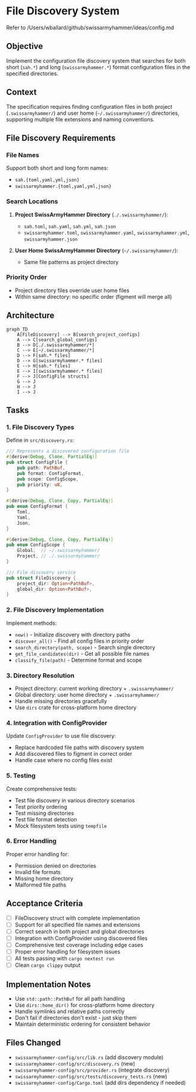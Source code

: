 # File Discovery System

Refer to /Users/wballard/github/swissarmyhammer/ideas/config.md

## Objective

Implement the configuration file discovery system that searches for both short (`sah.*`) and long (`swissarmyhammer.*`) format configuration files in the specified directories.

## Context

The specification requires finding configuration files in both project (`.swissarmyhammer/`) and user home (`~/.swissarmyhammer/`) directories, supporting multiple file extensions and naming conventions.

## File Discovery Requirements

### File Names
Support both short and long form names:
- `sah.{toml,yaml,yml,json}`
- `swissarmyhammer.{toml,yaml,yml,json}`

### Search Locations

1. **Project SwissArmyHammer Directory** (`./.swissarmyhammer/`):
   - `sah.toml`, `sah.yaml`, `sah.yml`, `sah.json`
   - `swissarmyhammer.toml`, `swissarmyhammer.yaml`, `swissarmyhammer.yml`, `swissarmyhammer.json`

2. **User Home SwissArmyHammer Directory** (`~/.swissarmyhammer/`):
   - Same file patterns as project directory

### Priority Order
- Project directory files override user home files
- Within same directory: no specific order (figment will merge all)

## Architecture

```mermaid
graph TD
    A[FileDiscovery] --> B[search_project_configs]
    A --> C[search_global_configs]
    B --> D[./.swissarmyhammer/*]
    C --> E[~/.swissarmyhammer/*]
    D --> F[sah.* files]
    D --> G[swissarmyhammer.* files]
    E --> H[sah.* files] 
    E --> I[swissarmyhammer.* files]
    F --> J[ConfigFile structs]
    G --> J
    H --> J
    I --> J
```

## Tasks

### 1. File Discovery Types

Define in `src/discovery.rs`:

```rust
/// Represents a discovered configuration file
#[derive(Debug, Clone, PartialEq)]
pub struct ConfigFile {
    pub path: PathBuf,
    pub format: ConfigFormat,
    pub scope: ConfigScope,
    pub priority: u8,
}

#[derive(Debug, Clone, Copy, PartialEq)]
pub enum ConfigFormat {
    Toml,
    Yaml,
    Json,
}

#[derive(Debug, Clone, Copy, PartialEq)]
pub enum ConfigScope {
    Global,  // ~/.swissarmyhammer/
    Project, // ./.swissarmyhammer/
}

/// File discovery service
pub struct FileDiscovery {
    project_dir: Option<PathBuf>,
    global_dir: Option<PathBuf>,
}
```

### 2. File Discovery Implementation

Implement methods:
- `new()` - Initialize discovery with directory paths
- `discover_all()` - Find all config files in priority order
- `search_directory(path, scope)` - Search single directory
- `get_file_candidates(dir)` - Get all possible file names
- `classify_file(path)` - Determine format and scope

### 3. Directory Resolution

- Project directory: current working directory + `.swissarmyhammer/`
- Global directory: user home directory + `.swissarmyhammer/`
- Handle missing directories gracefully
- Use `dirs` crate for cross-platform home directory

### 4. Integration with ConfigProvider

Update `ConfigProvider` to use file discovery:
- Replace hardcoded file paths with discovery system
- Add discovered files to figment in correct order
- Handle case where no config files exist

### 5. Testing

Create comprehensive tests:
- Test file discovery in various directory scenarios
- Test priority ordering
- Test missing directories
- Test file format detection
- Mock filesystem tests using `tempfile`

### 6. Error Handling

Proper error handling for:
- Permission denied on directories
- Invalid file formats
- Missing home directory
- Malformed file paths

## Acceptance Criteria

- [ ] FileDiscovery struct with complete implementation
- [ ] Support for all specified file names and extensions
- [ ] Correct search in both project and global directories
- [ ] Integration with ConfigProvider using discovered files
- [ ] Comprehensive test coverage including edge cases
- [ ] Proper error handling for filesystem issues
- [ ] All tests passing with `cargo nextest run`
- [ ] Clean `cargo clippy` output

## Implementation Notes

- Use `std::path::PathBuf` for all path handling
- Use `dirs::home_dir()` for cross-platform home directory
- Handle symlinks and relative paths correctly
- Don't fail if directories don't exist - just skip them
- Maintain deterministic ordering for consistent behavior

## Files Changed

- `swissarmyhammer-config/src/lib.rs` (add discovery module)
- `swissarmyhammer-config/src/discovery.rs` (new)
- `swissarmyhammer-config/src/provider.rs` (integrate discovery)
- `swissarmyhammer-config/src/tests/discovery_tests.rs` (new)
- `swissarmyhammer-config/Cargo.toml` (add dirs dependency if needed)